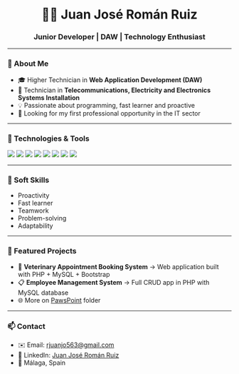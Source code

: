<!-- Header with your name -->
<h1 align="center">👨‍💻 Juan José Román Ruiz</h1>
<h3 align="center">Junior Developer | DAW | Technology Enthusiast</h3>

---

<!-- About Me -->
### 👋 About Me
- 🎓 Higher Technician in **Web Application Development (DAW)**
- 🔧 Technician in **Telecommunications, Electricity and Electronics Systems Installation**
- 💡 Passionate about programming, fast learner and proactive
- 🤝 Looking for my first professional opportunity in the IT sector

---

<!-- Technologies -->
### 🚀 Technologies & Tools
<p align="left">
  <img src="https://img.shields.io/badge/PHP-777BB4?style=for-the-badge&logo=php&logoColor=white" />
  <img src="https://img.shields.io/badge/MySQL-005C84?style=for-the-badge&logo=mysql&logoColor=white" />
  <img src="https://img.shields.io/badge/HTML5-E34F26?style=for-the-badge&logo=html5&logoColor=white" />
  <img src="https://img.shields.io/badge/CSS3-1572B6?style=for-the-badge&logo=css3&logoColor=white" />
  <img src="https://img.shields.io/badge/Bootstrap-563D7C?style=for-the-badge&logo=bootstrap&logoColor=white" />
  <img src="https://img.shields.io/badge/JavaScript-F7DF1E?style=for-the-badge&logo=javascript&logoColor=black" />
  <img src="https://img.shields.io/badge/Git-F05032?style=for-the-badge&logo=git&logoColor=white" />
  <img src="https://img.shields.io/badge/GitHub-181717?style=for-the-badge&logo=github&logoColor=white" />
</p>

---

<!-- Soft Skills -->
### 🌟 Soft Skills
- Proactivity  
- Fast learner  
- Teamwork  
- Problem-solving  
- Adaptability  

---

<!-- Projects -->
### 📂 Featured Projects
- 🐾 **Veterinary Appointment Booking System** → Web application built with PHP + MySQL + Bootstrap  
- 📋 **Employee Management System** → Full CRUD app in PHP with MySQL database  
- 🌐 More on <a href="https://github.com/juanjoroman99/PawsPoint">PawsPoint</a> <a>folder</a> 

---

<!-- Contact -->
### 📫 Contact
- ✉️ Email: rjuanjo563@gmail.com  
- 💼 LinkedIn: <a href="http://linkedin.com/in/juan-josé-román-ruiz-223172221">Juan José Román Ruiz</a> 
- 📍 Málaga, Spain
